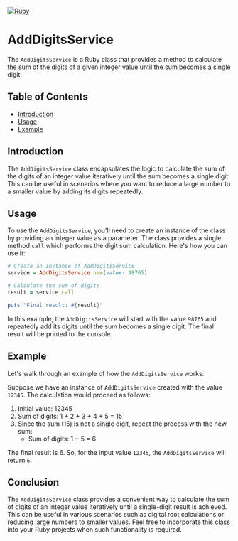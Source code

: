 [![Ruby](https://github.com/pinkfloydsito/ruby-technical-evaluation/actions/workflows/ruby.yml/badge.svg)](https://github.com/pinkfloydsito/ruby-technical-evaluation/actions/workflows/ruby.yml)

# AddDigitsService

The `AddDigitsService` is a Ruby class that provides a method to calculate the sum of the digits of a given integer value until the sum becomes a single digit.

## Table of Contents

- [Introduction](#introduction)
- [Usage](#usage)
- [Example](#example)

## Introduction

The `AddDigitsService` class encapsulates the logic to calculate the sum of the digits of an integer value iteratively until the sum becomes a single digit. This can be useful in scenarios where you want to reduce a large number to a smaller value by adding its digits repeatedly.

## Usage

To use the `AddDigitsService`, you'll need to create an instance of the class by providing an integer value as a parameter. The class provides a single method `call` which performs the digit sum calculation. Here's how you can use it:

```ruby
# Create an instance of AddDigitsService
service = AddDigitsService.new(value: 98765)

# Calculate the sum of digits
result = service.call

puts "Final result: #{result}"
```

In this example, the `AddDigitsService` will start with the value `98765` and repeatedly add its digits until the sum becomes a single digit. The final result will be printed to the console.

## Example

Let's walk through an example of how the `AddDigitsService` works:

Suppose we have an instance of `AddDigitsService` created with the value `12345`. The calculation would proceed as follows:

1. Initial value: 12345
2. Sum of digits: 1 + 2 + 3 + 4 + 5 = 15
3. Since the sum (15) is not a single digit, repeat the process with the new sum:
   - Sum of digits: 1 + 5 = 6

The final result is 6. So, for the input value `12345`, the `AddDigitsService` will return `6`.

## Conclusion

The `AddDigitsService` class provides a convenient way to calculate the sum of digits of an integer value iteratively until a single-digit result is achieved. This can be useful in various scenarios such as digital root calculations or reducing large numbers to smaller values. Feel free to incorporate this class into your Ruby projects when such functionality is required.